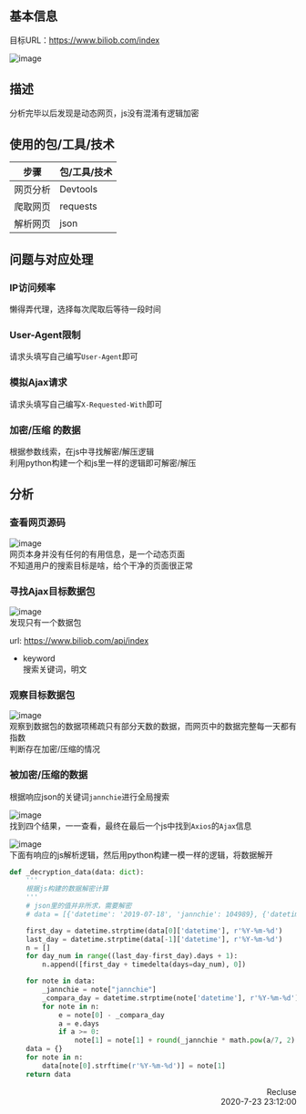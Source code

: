 ## 基本信息  
目标URL：https://www.biliob.com/index  
<!-- ![](info/../info_res/browser_preview.png)   -->
![image](https://i.loli.net/2020/08/18/rY3N6gdO1WQfnTe.png)  


## 描述  
分析完毕以后发现是动态网页，js没有混淆有逻辑加密  

## 使用的包/工具/技术  
|步骤|包/工具/技术|
|--|--|
|网页分析|Devtools|
|爬取网页|requests|
|解析网页|json|

## 问题与对应处理  
### IP访问频率  
懒得弄代理，选择每次爬取后等待一段时间  
### User-Agent限制  
请求头填写自己编写`User-Agent`即可  
### 模拟Ajax请求  
请求头填写自己编写`X-Requested-With`即可  
### 加密/压缩 的数据
根据参数线索，在js中寻找解密/解压逻辑  
利用python构建一个和js里一样的逻辑即可解密/解压  

## 分析  

### 查看网页源码  
<!-- ![](info_res/html_source.png)   -->
![image](https://i.loli.net/2020/08/18/jwLhyi7NpXrzHtO.png)  
网页本身并没有任何的有用信息，是一个动态页面  
不知道用户的搜索目标是啥，给个干净的页面很正常  

### 寻找Ajax目标数据包  
<!-- ![](info_res/Ajax_head.png)   -->
![image](https://i.loli.net/2020/08/18/nMfJB3vIHdmlrEC.png)  
发现只有一个数据包  

url: https://www.biliob.com/api/index  
* keyword  
搜索关键词，明文  

### 观察目标数据包  
<!-- ![](info_res/fake_data.png)   -->
![image](https://i.loli.net/2020/08/18/gGIBCyhDL7zk2pe.png)  
观察到数据包的数据项稀疏只有部分天数的数据，而网页中的数据完整每一天都有指数  
判断存在加密/压缩的情况  

### 被加密/压缩的数据  
根据响应json的关键词`jannchie`进行全局搜索  
<!-- ![](info_res/serch_jannchie.png)   -->
![image](https://i.loli.net/2020/08/18/24s3WLgq7RhSMjp.png)  
找到四个结果，一一查看，最终在最后一个js中找到`Axios`的`Ajax`信息  

<!-- ![](info_res/Ajax_source.png)   -->
![image](https://i.loli.net/2020/08/18/wBdzncxRuAo7eG4.png)  
下面有响应的js解析逻辑，然后用python构建一模一样的逻辑，将数据解开  

~~~python
def _decryption_data(data: dict):
    '''
    根据js构建的数据解密计算
    '''
    # json里的值并非所求，需要解密
    # data = [{'datetime': '2019-07-18', 'jannchie': 104989}, {'datetime': '2019-07-25', 'jannchie': 108426}, {'datetime': '2019-08-24', 'jannchie': 120663}, {'datetime': '2019-08-30', 'jannchie': 140592}, {'datetime': '2019-09-11', 'jannchie': 115432}, {'datetime': '2019-09-13', 'jannchie': 131578}, {'datetime': '2019-09-14', 'jannchie': 159540}, {'datetime': '2019-09-20', 'jannchie': 130836}, {'datetime': '2019-09-21', 'jannchie': 109326}, {'datetime': '2019-09-21', 'jannchie': 108434}, {'datetime': '2019-09-26', 'jannchie': 119078}, {'datetime': '2019-10-01', 'jannchie': 101894}, {'datetime': '2019-10-03', 'jannchie': 245706}, {'datetime': '2019-10-03', 'jannchie': 167092}, {'datetime': '2019-10-07', 'jannchie': 114827}, {'datetime': '2019-10-09', 'jannchie': 171679}, {'datetime': '2019-10-10', 'jannchie': 148091}, {'datetime': '2019-10-10', 'jannchie': 101217}, {'datetime': '2019-10-12', 'jannchie': 111358}, {'datetime': '2019-10-19', 'jannchie': 109068}, {'datetime': '2019-10-21', 'jannchie': 106133}, {'datetime': '2020-01-12', 'jannchie': 192665}, {'datetime': '2020-01-18', 'jannchie': 425013}, {'datetime': '2020-01-26', 'jannchie': 125028}, {'datetime': '2020-01-26', 'jannchie': 105658}, {'datetime': '2020-02-03', 'jannchie': 120042}, {'datetime': '2020-02-11', 'jannchie': 110348}, {'datetime': '2020-02-12', 'jannchie': 126597}, {'datetime': '2020-02-17', 'jannchie': 148542}, {'datetime': '2020-04-11', 'jannchie': 108354}]

    first_day = datetime.strptime(data[0]['datetime'], r'%Y-%m-%d')
    last_day = datetime.strptime(data[-1]['datetime'], r'%Y-%m-%d')
    n = []
    for day_num in range((last_day-first_day).days + 1):
        n.append([first_day + timedelta(days=day_num), 0])

    for note in data:
        _jannchie = note["jannchie"]
        _compara_day = datetime.strptime(note['datetime'], r'%Y-%m-%d')
        for note in n:
            e = note[0] - _compara_day
            a = e.days
            if a >= 0:
                note[1] = note[1] + round(_jannchie * math.pow(a/7, 2) / 2 * math.pow(2.71, -a/7))
    data = {}
    for note in n:
        data[note[0].strftime(r'%Y-%m-%d')] = note[1]
    return data
~~~

<p style="text-align:right">Recluse<br>2020-7-23 23:12:00 </p>